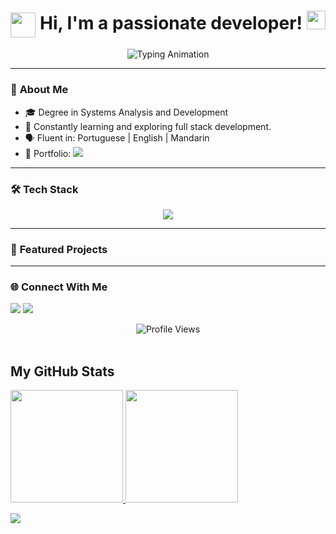 <h1 align="center">
      <img src="https://slackmojis.com/emojis/2064-blow_up/download" width="40px" align="center"> Hi, I'm a passionate developer!
   <img src="https://media.giphy.com/media/hvRJCLFzcasrR4ia7z/giphy.gif" width="30px">
</h1>

<div align="center">
  <img src="https://readme-typing-svg.demolab.com?font=Fira+Code&pause=1000&color=FF69B4&center=true&vCenter=true&width=435&lines=Turning+code+into+solutions+✨;UX+Enthusiast+💡;Tech+polyglot+🌎" alt="Typing Animation">
</div>



---

### 🚀 **About Me**
<p>

   <ul>
      <li>🎓 Degree in Systems Analysis and Development</li>
      <li>🌱 Constantly learning and exploring full stack development.</li>
      <li>🗣️ Fluent in: Portuguese | English | Mandarin</li>
      <li>🎨 Portfolio: <a href="http://ifabi.net.br/" target="_blank"><img src="https://img.shields.io/badge/-Explore%20my%20work-FF6B6B?style=flat&logo=reactos&logoColor=white"></a></li>
   </ul>
</p>

---

### 🛠️ **Tech Stack**
<div align="center">

<p align="center">
  <a href="https://skillicons.dev">
  <img src="https://skillicons.dev/icons?i=ts,php,cs,angular,html,vite,nestjs,laravel,aws,docker,kubernetes,grafana,git,github,npm,vim,reactivex,regex,wordpress,mongodb,mysql,netlify" />
  </a>
</p>
</div>

---



### 📌 **Featured Projects**
<!-- Add your pinned repos here -->
<!-- ▶️ [Project 1](link) • [Project 2](link) • [Project 3](link) -->

---

### 🌐 **Connect With Me**
<a href="https://www.instagram.com/href.abi/" target="_blank"><img src="https://img.shields.io/badge/-Instagram-%23E4405F?style=for-the-badge&logo=instagram&logoColor=white" target="_blank"></a>
<a href="https://www.linkedin.com/in/fabiana-ivo-souza-16311b10b/" target="_blank"><img src="https://img.shields.io/badge/-LinkedIn-%230077B5?style=for-the-badge&logo=linkedin&logoColor=white" target="_blank"></a>  


<div align="center">
   <img src="https://komarev.com/ghpvc/?username=youruser&color=ff69b4&style=flat" alt="Profile Views">
</div>

<br>
 
<h2> My GitHub Stats </h2>
<div>
<a href="https://github.com/Fabiana1vo">
<img height="180em" src="https://github-readme-stats.vercel.app/api?username=fabiana1vo&show_icons=true&theme=cobalt&include_all_commits=true&count_private=true&icon_color=a03234"/> 
<img height="180em" src="https://github-readme-stats.vercel.app/api/top-langs/?username=fabiana1vo&layout=compact&langs_count=16&theme=cobalt"/>
<div>
  
![](https://nirzak-streak-stats.vercel.app/?user=Fabiana1vo&theme=dark&hide_border=false)<br/>
 <br> 
   
  
 
##

